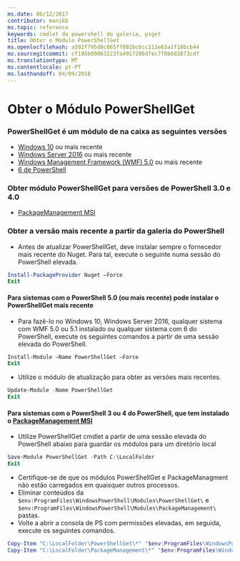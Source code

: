 ```yaml
---
ms.date: 06/12/2017
contributor: manikb
ms.topic: reference
keywords: cmdlet do powershell do galeria, psget
title: Obter o Módulo PowerShellGet
ms.openlocfilehash: a392f795d8c065ff881bc6cc113e63a1f18bcb44
ms.sourcegitcommit: cf195b090b3223fa4917206dfec7f0b603873cdf
ms.translationtype: MT
ms.contentlocale: pt-PT
ms.lasthandoff: 04/09/2018
---
```

<a name="get-powershellget-module"></a>Obter o Módulo PowerShellGet
========================

### <a name="powershellget-is-an-in-box-module-in-the-following-releases"></a>PowerShellGet é um módulo de na caixa as seguintes versões
- [Windows 10](https://www.microsoft.com/windows/get-windows-10) ou mais recente
- [Windows Server 2016](https://technet.microsoft.com/windows-server-docs/get-started/windows-server-2016) ou mais recente
- [Windows Management Framework (WMF) 5.0](https://www.microsoft.com/download/details.aspx?id=50395) ou mais recente
- [6 de PowerShell](https://github.com/PowerShell/PowerShell/releases)

### <a name="get-powershellget-module-for-powershell-versions-30-and-40"></a>Obter módulo PowerShellGet para versões de PowerShell 3.0 e 4.0
- [PackageManagement MSI](http://go.microsoft.com/fwlink/?LinkID=746217&clcid=0x409)

### <a name="get-the-latest-version-from-powershell-gallery"></a>Obter a versão mais recente a partir da galeria do PowerShell

- Antes de atualizar PowerShellGet, deve instalar sempre o fornecedor mais recente do Nuget. Para tal, execute o seguinte numa sessão do PowerShell elevada.
```powershell
Install-PackageProvider Nuget –Force
Exit
```

#### <a name="for-systems-with-powershell-50-or-newer-you-can-install-the-latest-powershellget"></a>Para sistemas com o PowerShell 5.0 (ou mais recente) pode instalar o PowerShellGet mais recente
- Para fazê-lo no Windows 10, Windows Server 2016, qualquer sistema com WMF 5.0 ou 5.1 instalado ou qualquer sistema com 6 do PowerShell, execute os seguintes comandos a partir de uma sessão elevada do PowerShell.
```powershell
Install-Module –Name PowerShellGet –Force
Exit
```

- Utilize o módulo de atualização para obter as versões mais recentes.
```powershell
Update-Module -Name PowerShellGet
Exit
```

#### <a name="for-systems-running-powershell-3-or-powershell-4-that-have-installed-the-packagemanagement-msihttpgomicrosoftcomfwlinklinkid746217clcid0x409"></a>Para sistemas com o PowerShell 3 ou 4 do PowerShell, que tem instalado o [PackageManagement MSI](http://go.microsoft.com/fwlink/?LinkID=746217&clcid=0x409)

- Utilize PowerShellGet cmdlet a partir de uma sessão elevada do PowerShell abaixo para guardar os módulos para um diretório local

```powershell
Save-Module PowerShellGet -Path C:\LocalFolder
Exit
```

- Certifique-se de que os módulos PowerShellGet e PackageManagment não estão carregados em quaisquer outros processos.
- Eliminar conteúdos da `$env:ProgramFiles\WindowsPowerShell\Modules\PowerShellGet\` e `$env:ProgramFiles\WindowsPowerShell\Modules\PackageManagement\` pastas.
- Volte a abrir a consola de PS com permissões elevadas, em seguida, execute os seguintes comandos.

```powershell
Copy-Item "C:\LocalFolder\PowerShellGet\*" "$env:ProgramFiles\WindowsPowerShell\Modules\PowerShellGet\" -Recurse -Force
Copy-Item "C:\LocalFolder\PackageManagement\*" "$env:ProgramFiles\WindowsPowerShell\Modules\PackageManagement\" -Recurse -Force
```